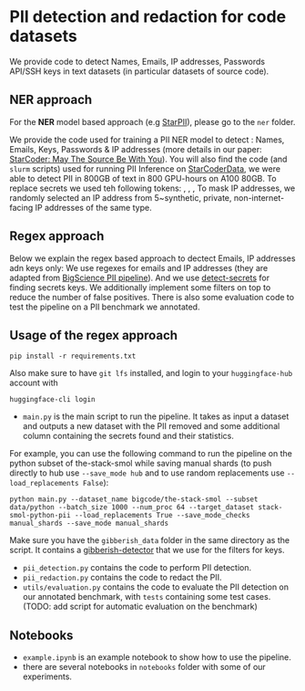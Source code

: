 # PII detection and redaction for code datasets

We provide code to detect Names, Emails, IP addresses, Passwords API/SSH keys in text datasets (in particular datasets of source code).
## NER approach
For the **NER** model based approach (e.g [StarPII](https://huggingface.co/bigcode/starpii)), please go to the `ner` folder. 

We provide the code used for training a PII NER model to detect : Names, Emails, Keys, Passwords & IP addresses (more details in our paper: [StarCoder: May The Source Be With You](https://drive.google.com/file/d/1cN-b9GnWtHzQRoE7M7gAEyivY0kl4BYs/view)).  You will also find the code (and `slurm` scripts) used for running PII Inference on [StarCoderData](https://huggingface.co/datasets/bigcode/starcoderdata), we were able to detect PII in 800GB of text in 800 GPU-hours on A100 80GB. To replace secrets we used teh following tokens:
<NAME>, <EMAIL>, <KEY>, <PASSWORD>
To mask IP addresses, we randomly selected an IP address from 5~synthetic, private, non-internet-facing IP addresses of the same type.

## Regex approach
Below we explain the regex based approach to dectect Emails, IP addresses adn keys only:
We use regexes for emails and IP addresses (they are adapted from [BigScience PII pipeline](https://github.com/bigscience-workshop/data-preparation/tree/main/preprocessing/training/02_pii)). And we use [detect-secrets](https://github.com/Yelp/detect-secrets) for finding secrets keys. We additionally implement some filters on top to reduce the number of false positives. There is also some evaluation code to test the pipeline on a PII benchmark we annotated.

## Usage of the regex approach
```
pip install -r requirements.txt
```
Also make sure to have `git lfs` installed, and login to your `huggingface-hub` account with
````
huggingface-cli login
````
* `main.py` is the main script to run the pipeline. It takes as input a dataset and outputs a new dataset with the PII removed and some additional column containing the secrets found and their statistics.

For example, you can use the following command to run the pipeline on the python subset of the-stack-smol while saving manual shards (to push directly to hub use `--save_mode hub` and to use random replacements use `--load_replacements False`):
```
python main.py --dataset_name bigcode/the-stack-smol --subset data/python --batch_size 1000 --num_proc 64 --target_dataset stack-smol-python-pii --load_replacements True --save_mode_checks manual_shards --save_mode manual_shards
```

Make sure you have the `gibberish_data` folder in the same directory as the script. It contains a [gibberish-detector](https://github.com/domanchi/gibberish-detector) that we use for the filters for keys.

* `pii_detection.py` contains the code to perform PII detection.
* `pii_redaction.py` contains the code to redact the PII.
*  `utils/evaluation.py` contains the code to evaluate the PII detection on our annotated benchmark, with `tests` containing some test cases. (TODO: add script for automatic evaluation on the benchmark)

## Notebooks
* `example.ipynb` is an example notebook to show how to use the pipeline.
* there are several notebooks in `notebooks` folder with some of our experiments.
